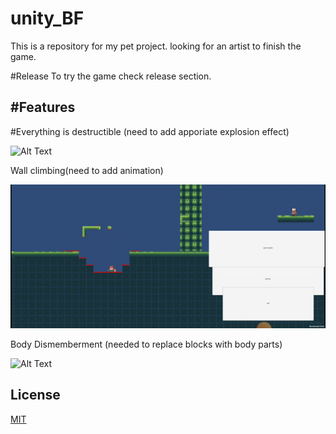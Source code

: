 # unity_BF
This is a repository for my pet project. looking for an artist to finish the game.

#Release
To try the game check release section.

#Features
---------------------------------------------------
#Everything is destructible
(need to add apporiate explosion effect)

![Alt Text](https://github.com/samiulextreem/unity_BF/blob/main/gif/Hnet-image.gif)

Wall climbing(need to add animation)

![Alt Text](https://github.com/samiulextreem/unity_BF/blob/main/gif/Hnet.com-image.gif)


Body Dismemberment (needed to replace blocks with body parts)


![Alt Text](https://github.com/samiulextreem/unity_BF/blob/main/gif/Hnet-image%20(1).gif)




## License
[MIT](https://choosealicense.com/licenses/mit/)
